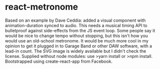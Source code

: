 # react-metronome
Based on an example by Dave Ceddia:
added a visual component with animation-duration synced to audio. 
This needs a musical timing API to bulletproof against side-effects from the JS event loop. 
Some people say it would be nice to change tempo without stopping, but this isn't how you would use an old-school metronome. 
It would be much more cool in my opinion to get it plugged in to Garage Band or other DAW software, with a lead-in count. 
The SVG image is widely available but I didn't check the license. 
Supplied without node modules: use >yarn install or >npm install.
Bootstrapped using create-react-app from Facebook.
